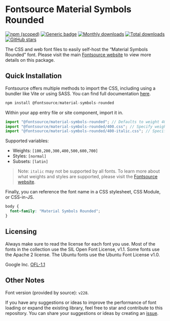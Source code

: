 # Fontsource Material Symbols Rounded

[![npm (scoped)](https://img.shields.io/npm/v/@fontsource/material-symbols-rounded?color=brightgreen)](https://www.npmjs.com/package/@fontsource/material-symbols-rounded) [![Generic badge](https://img.shields.io/badge/fontsource-passing-brightgreen)](https://github.com/fontsource/fontsource) [![Monthly downloads](https://badgen.net/npm/dm/@fontsource/material-symbols-rounded)](https://github.com/fontsource/fontsource) [![Total downloads](https://badgen.net/npm/dt/@fontsource/material-symbols-rounded)](https://github.com/fontsource/fontsource) [![GitHub stars](https://img.shields.io/github/stars/fontsource/fontsource.svg?style=social&label=Star)](https://github.com/fontsource/fontsource/stargazers)

The CSS and web font files to easily self-host the “Material Symbols Rounded” font. Please visit the main [Fontsource website](https://fontsource.org/fonts/material-symbols-rounded) to view more details on this package.

## Quick Installation

Fontsource offers multiple methods to import the CSS, including using a bundler like Vite or using SASS. You can find full documentation [here](https://fontsource.org/docs/getting-started/introduction).

```javascript
npm install @fontsource/material-symbols-rounded
```

Within your app entry file or site component, import it in.

```javascript
import "@fontsource/material-symbols-rounded"; // Defaults to weight 400
import "@fontsource/material-symbols-rounded/400.css"; // Specify weight
import "@fontsource/material-symbols-rounded/400-italic.css"; // Specify weight and style
```

Supported variables:
- Weights: `[100,200,300,400,500,600,700]`
- Styles: `[normal]`
- Subsets: `[latin]`

> Note: `italic` may not be supported by all fonts. To learn more about what weights and styles are supported, please visit the [Fontsource website](https://fontsource.org/fonts/material-symbols-rounded).

Finally, you can reference the font name in a CSS stylesheet, CSS Module, or CSS-in-JS.

```css
body {
  font-family: "Material Symbols Rounded";
}
```

## Licensing
Always make sure to read the license for each font you use. Most of the fonts in the collection use the SIL Open Font License, v1.1. Some fonts use the Apache 2 license. The Ubuntu fonts use the Ubuntu Font License v1.0.

Google Inc.
[OFL-1.1](http://scripts.sil.org/OFL)

## Other Notes
Font version (provided by source): `v228`.

If you have any suggestions or ideas to improve the performance of font loading or expand the existing library, feel free to star and contribute to this repository. You can share your suggestions or ideas by creating an [issue](https://github.com/fontsource/fontsource/issues).